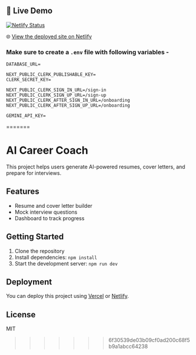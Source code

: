 ## 🚀 Live Demo

[![Netlify Status](https://api.netlify.com/api/v1/badges/your-site-id/deploy-status)](https://684e10c3b24b5905faaa622c--ai-career-coach-dev.netlify.app/)

🌐 [View the deployed site on Netlify](https://684e10c3b24b5905faaa622c--ai-career-coach-dev.netlify.app/)

### Make sure to create a `.env` file with following variables -

```
DATABASE_URL=

NEXT_PUBLIC_CLERK_PUBLISHABLE_KEY=
CLERK_SECRET_KEY=

NEXT_PUBLIC_CLERK_SIGN_IN_URL=/sign-in
NEXT_PUBLIC_CLERK_SIGN_UP_URL=/sign-up
NEXT_PUBLIC_CLERK_AFTER_SIGN_IN_URL=/onboarding
NEXT_PUBLIC_CLERK_AFTER_SIGN_UP_URL=/onboarding

GEMINI_API_KEY=
```
=======
# AI Career Coach

This project helps users generate AI-powered resumes, cover letters, and prepare for interviews.

## Features

- Resume and cover letter builder
- Mock interview questions
- Dashboard to track progress

## Getting Started

1. Clone the repository
2. Install dependencies: `npm install`
3. Start the development server: `npm run dev`

## Deployment

You can deploy this project using [Vercel](https://vercel.com/) or [Netlify](https://netlify.com/).

## License

MIT
>>>>>>> 6f30539de03b09cf0ad200c68f5b9a1abcc64238
